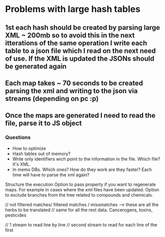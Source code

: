 # Problems with large hash tables

## 1st each hash should be created by parsing large XML ~ 200mb so to avoid this in the next itterations of the same operation I write each table to a json file which I read on the next need of use. If the XML is updated the JSONs should be generated again

## Each map takes ~ 70 seconds to be created parsing the xml and writing to the json via streams (depending on pc :p)

## Once the maps are generated I need to read the file, parse it to JS object

### Questions

* How to optimize
* Hash tables out of memory?
* Write only identifiers wich point to the information in the file. Which file? It's XML. 
* In memo DBs. Which ones? How do they work are they faster? Each time will have to parse the xml again?

Structure the execution
Option to pass property if you want to regenerate maps. For example in cases where the xml files have been updated.
Option to exclude branches from the tree related to compounds and chemicals.

// not filtered matches/ filtered matches / missmatches --> these are all the herbs to be translated
// same for all the rest data. Cancerogens, toxins, pesticides

// 1 stream to read line by line
// second stream to read for each line of the first